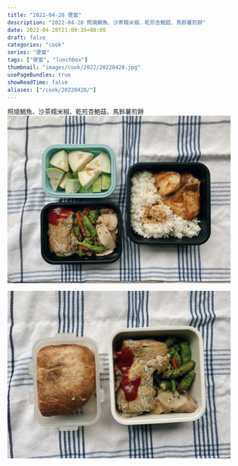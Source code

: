 ```yaml
---
title: "2022-04-28 便當"
description: "2022-04-28 照燒鯛魚、沙茶糯米椒、乾煎杏鮑菇、馬鈴薯煎餅"
date: 2022-04-28T21:09:35+08:00
draft: false
categories: "cook"
series: "便當"
tags: ["便當", "lunchbox"]
thumbnail: "images/cook/2022/20220428.jpg"
usePageBundles: true
showReadTime: false
aliases: ["/cook/20220428/"]
---
```


照燒鯛魚、沙茶糯米椒、乾煎杏鮑菇、馬鈴薯煎餅
![2022-04-28 照燒鯛魚、沙茶糯米椒、乾煎杏鮑菇、馬鈴薯煎餅](20220428_bento_1.jpg)

![2022-04-28 照燒鯛魚、沙茶糯米椒、乾煎杏鮑菇、馬鈴薯煎餅、手工麵包](20220428_bento_2.jpg)

